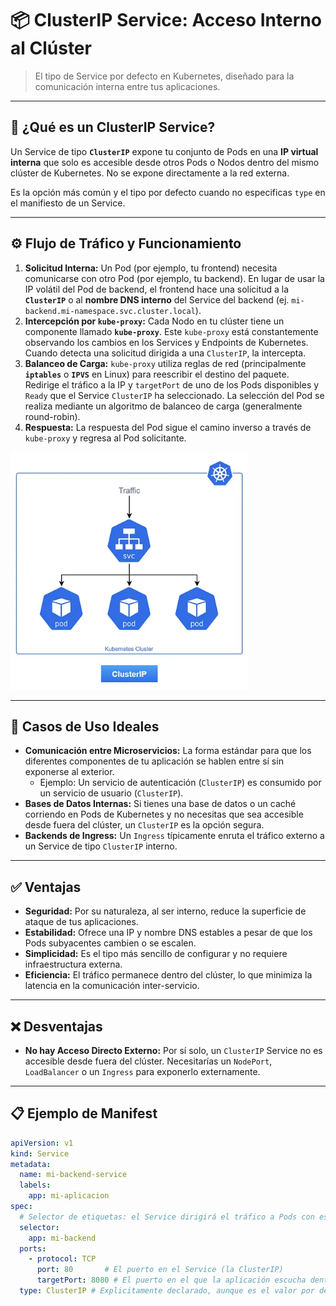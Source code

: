# 📦 ClusterIP Service: Acceso Interno al Clúster

> El tipo de Service por defecto en Kubernetes, diseñado para la comunicación interna entre tus aplicaciones.

---

## 🧠 ¿Qué es un ClusterIP Service?

Un Service de tipo **`ClusterIP`** expone tu conjunto de Pods en una **IP virtual interna** que solo es accesible desde otros Pods o Nodos dentro del mismo clúster de Kubernetes. No se expone directamente a la red externa.

Es la opción más común y el tipo por defecto cuando no especificas `type` en el manifiesto de un Service.

---

## ⚙️ Flujo de Tráfico y Funcionamiento

1.  **Solicitud Interna:** Un Pod (por ejemplo, tu frontend) necesita comunicarse con otro Pod (por ejemplo, tu backend). En lugar de usar la IP volátil del Pod de backend, el frontend hace una solicitud a la **`ClusterIP`** o al **nombre DNS interno** del Service del backend (ej. `mi-backend.mi-namespace.svc.cluster.local`).
2.  **Intercepción por `kube-proxy`:** Cada Nodo en tu clúster tiene un componente llamado **`kube-proxy`**. Este `kube-proxy` está constantemente observando los cambios en los Services y Endpoints de Kubernetes. Cuando detecta una solicitud dirigida a una `ClusterIP`, la intercepta.
3.  **Balanceo de Carga:** `kube-proxy` utiliza reglas de red (principalmente **`iptables`** o **`IPVS`** en Linux) para reescribir el destino del paquete. Redirige el tráfico a la IP y `targetPort` de uno de los Pods disponibles y `Ready` que el Service `ClusterIP` ha seleccionado. La selección del Pod se realiza mediante un algoritmo de balanceo de carga (generalmente round-robin).
4.  **Respuesta:** La respuesta del Pod sigue el camino inverso a través de `kube-proxy` y regresa al Pod solicitante.

![Diagrama de ClusterIP](./cluster-ip-service.png)

---

## 🎯 Casos de Uso Ideales

* **Comunicación entre Microservicios:** La forma estándar para que los diferentes componentes de tu aplicación se hablen entre sí sin exponerse al exterior.
    * Ejemplo: Un servicio de autenticación (`ClusterIP`) es consumido por un servicio de usuario (`ClusterIP`).
* **Bases de Datos Internas:** Si tienes una base de datos o un caché corriendo en Pods de Kubernetes y no necesitas que sea accesible desde fuera del clúster, un `ClusterIP` es la opción segura.
* **Backends de Ingress:** Un `Ingress` típicamente enruta el tráfico externo a un Service de tipo `ClusterIP` interno.

---

## ✅ Ventajas

* **Seguridad:** Por su naturaleza, al ser interno, reduce la superficie de ataque de tus aplicaciones.
* **Estabilidad:** Ofrece una IP y nombre DNS estables a pesar de que los Pods subyacentes cambien o se escalen.
* **Simplicidad:** Es el tipo más sencillo de configurar y no requiere infraestructura externa.
* **Eficiencia:** El tráfico permanece dentro del clúster, lo que minimiza la latencia en la comunicación inter-servicio.

---

## ❌ Desventajas

* **No hay Acceso Directo Externo:** Por sí solo, un `ClusterIP` Service no es accesible desde fuera del clúster. Necesitarías un `NodePort`, `LoadBalancer` o un `Ingress` para exponerlo externamente.

---

## 📋 Ejemplo de Manifest

```yaml
apiVersion: v1
kind: Service
metadata:
  name: mi-backend-service
  labels:
    app: mi-aplicacion
spec:
  # Selector de etiquetas: el Service dirigirá el tráfico a Pods con esta etiqueta
  selector:
    app: mi-backend
  ports:
    - protocol: TCP
      port: 80       # El puerto en el Service (la ClusterIP)
      targetPort: 8080 # El puerto en el que la aplicación escucha dentro del Pod
  type: ClusterIP # Explicitamente declarado, aunque es el valor por defecto